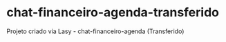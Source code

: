 # chat-financeiro-agenda-transferido
Projeto criado via Lasy - chat-financeiro-agenda (Transferido)
